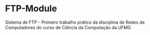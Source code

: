 # FTP-Module
Sistema de FTP - Primeiro trabalho prático da disciplina de Redes de Computadores do curso de Ciência da Computação da UFMG
